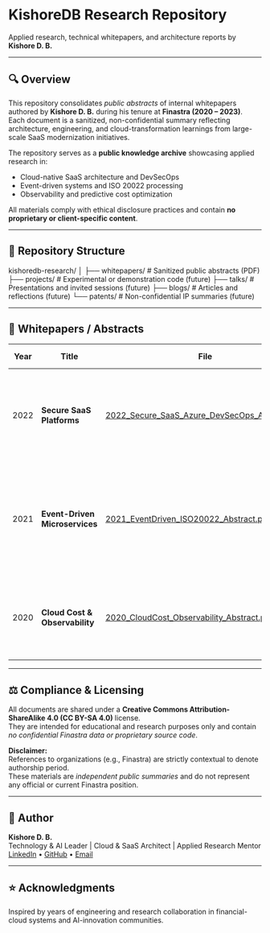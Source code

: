 # KishoreDB Research Repository

Applied research, technical whitepapers, and architecture reports by **Kishore D. B.**

---

## 🔍 Overview
This repository consolidates *public abstracts* of internal whitepapers authored by **Kishore D. B.** during his tenure at **Finastra (2020 – 2023)**.  
Each document is a sanitized, non-confidential summary reflecting architecture, engineering, and cloud-transformation learnings from large-scale SaaS modernization initiatives.

The repository serves as a **public knowledge archive** showcasing applied research in:
- Cloud-native SaaS architecture and DevSecOps  
- Event-driven systems and ISO 20022 processing  
- Observability and predictive cost optimization  

All materials comply with ethical disclosure practices and contain **no proprietary or client-specific content**.

---

## 📂 Repository Structure
kishoredb-research/
│
├── whitepapers/ # Sanitized public abstracts (PDF)
├── projects/ # Experimental or demonstration code (future)
├── talks/ # Presentations and invited sessions (future)
├── blogs/ # Articles and reflections (future)
└── patents/ # Non-confidential IP summaries (future)



---

## 📘 Whitepapers / Abstracts

| Year | Title | File | Theme | Public Outcome |
|------|--------|------|--------|----------------|
| 2022 | **Secure SaaS Platforms** | [2022_Secure_SaaS_Azure_DevSecOps_Abstract.pdf](whitepapers/2022_Secure_SaaS_Azure_DevSecOps_Abstract.pdf) | Secure SDLC, Zero Trust, and supply-chain risk mitigation in Azure-based SaaS platforms. | *Might have influenced Finastra’s regulated cloud posture initiatives.* |
| 2021 | **Event-Driven Microservices** | [2021_EventDriven_ISO20022_Abstract.pdf](whitepapers/2021_EventDriven_ISO20022_Abstract.pdf) | CQRS, Domain-Driven Design, and Azure Service Bus for ISO 20022-compliant lending platforms. | *Might have been adopted across certain cloud lending modules.* |
| 2020 | **Cloud Cost & Observability** | [2020_CloudCost_Observability_Abstract.pdf](whitepapers/2020_CloudCost_Observability_Abstract.pdf) | Predictive scaling, telemetry pipelines, and multi-tenant SaaS observability practices. | *Introduced methodologies that informed later monitoring and cost efficiency enhancements.* |

---

## ⚖️ Compliance & Licensing
All documents are shared under a **Creative Commons Attribution-ShareAlike 4.0 (CC BY-SA 4.0)** license.  
They are intended for educational and research purposes only and contain *no confidential Finastra data or proprietary source code*.

**Disclaimer:**  
References to organizations (e.g., Finastra) are strictly contextual to denote authorship period.  
These materials are *independent public summaries* and do not represent any official or current Finastra position.

---

## 🧭 Author
**Kishore D. B.**  
Technology & AI Leader | Cloud & SaaS Architect | Applied Research Mentor  
[LinkedIn](https://linkedin.com/in/dbkishore) • [GitHub](https://github.com/kishoredb) • [Email](mailto:kishoredb@gmail.com)

---

## ⭐ Acknowledgments
Inspired by years of engineering and research collaboration in financial-cloud systems and AI-innovation communities.




